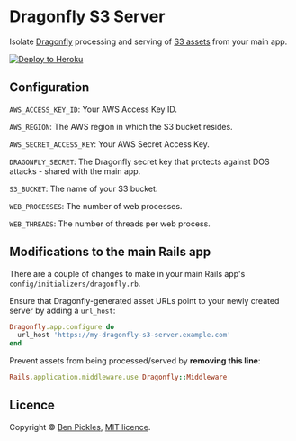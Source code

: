 # Dragonfly S3 Server

Isolate [Dragonfly](https://github.com/markevans/dragonfly) processing and serving of [S3 assets](https://github.com/markevans/dragonfly-s3_data_store) from your main app.

[![Deploy to Heroku](https://www.herokucdn.com/deploy/button.svg)](https://heroku.com/deploy?template=https://github.com/benpickles/dragonfly-s3-server)

## Configuration

`AWS_ACCESS_KEY_ID`: Your AWS Access Key ID.

`AWS_REGION`: The AWS region in which the S3 bucket resides.

`AWS_SECRET_ACCESS_KEY`: Your AWS Secret Access Key.

`DRAGONFLY_SECRET`: The Dragonfly secret key that protects against DOS attacks - shared with the main app.

`S3_BUCKET`: The name of your S3 bucket.

`WEB_PROCESSES`: The number of web processes.

`WEB_THREADS`: The number of threads per web process.

## Modifications to the main Rails app

There are a couple of changes to make in your main Rails app's `config/initializers/dragonfly.rb`.

Ensure that Dragonfly-generated asset URLs point to your newly created server by adding a `url_host`:

```ruby
Dragonfly.app.configure do
  url_host 'https://my-dragonfly-s3-server.example.com'
end
```

Prevent assets from being processed/served by **removing this line**:

```ruby
Rails.application.middleware.use Dragonfly::Middleware
```

## Licence

Copyright © [Ben Pickles](http://www.benpickles.com), [MIT licence](LICENCE).
